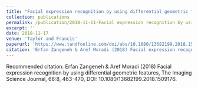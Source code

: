 ```yaml
---
title: "Facial expression recognition by using differential geometric features"
collection: publications
permalink: /publication/2018-11-11-Facial expression recognition by using differential geometric features-number-1
excerpt: ''
date: 2018-11-17
venue: 'Taylor and Francis'
paperurl: 'https://www.tandfonline.com/doi/abs/10.1080/13682199.2018.1509176'
citation: 'Erfan Zangeneh & Aref Moradi (2018) Facial expression recognition by using differential geometric features, The Imaging Science Journal, 66:8, 463-470, DOI: 10.1080/13682199.2018.1509176'
---
```


Recommended citation: Erfan Zangeneh & Aref Moradi (2018) Facial expression recognition by using differential geometric features, The Imaging Science Journal, 66:8, 463-470, DOI: 10.1080/13682199.2018.1509176.
